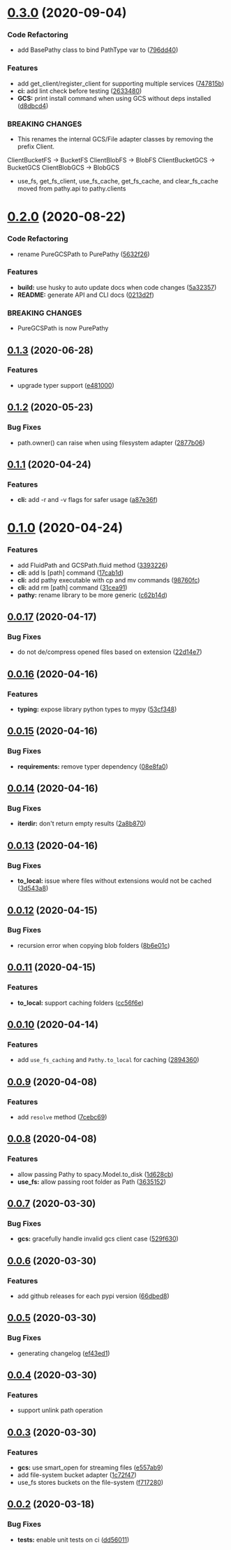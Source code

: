 # [0.3.0](https://github.com/justindujardin/pathy/compare/v0.2.0...v0.3.0) (2020-09-04)


### Code Refactoring

* add BasePathy class to bind PathType var to ([796dd40](https://github.com/justindujardin/pathy/commit/796dd407fca72c5297914e597f3221fdbcd9e95e))


### Features

* add get_client/register_client for supporting multiple services ([747815b](https://github.com/justindujardin/pathy/commit/747815b46e1e3cd61e6e69d04b52f5f5958ed373))
* **ci:** add lint check before testing ([2633480](https://github.com/justindujardin/pathy/commit/263348028fe5c217163632d9fd002cd7f5b5c77c))
* **GCS:** print install command when using GCS without deps installed ([d8dbcd4](https://github.com/justindujardin/pathy/commit/d8dbcd41d1e813090cad906c81df95880ae7289c))


### BREAKING CHANGES

* This renames the internal GCS/File adapter classes by removing the prefix Client.

ClientBucketFS -> BucketFS
ClientBlobFS -> BlobFS
ClientBucketGCS -> BucketGCS
ClientBlobGCS -> BlobGCS
* use_fs, get_fs_client, use_fs_cache, get_fs_cache, and clear_fs_cache moved from pathy.api to pathy.clients

# [0.2.0](https://github.com/justindujardin/pathy/compare/v0.1.3...v0.2.0) (2020-08-22)


### Code Refactoring

* rename PureGCSPath to PurePathy ([5632f26](https://github.com/justindujardin/pathy/commit/5632f264ed5d22b54b1c284ca1d79d2e248c5fd3))


### Features

* **build:** use husky to auto update docs when code changes ([5a32357](https://github.com/justindujardin/pathy/commit/5a32357db47f003fb3ebc6345d7fa4cee829fd99))
* **README:** generate API and CLI docs ([0213d2f](https://github.com/justindujardin/pathy/commit/0213d2f7028c08d40d863d1cc123e7d55ff1c89f))


### BREAKING CHANGES

* PureGCSPath is now PurePathy

## [0.1.3](https://github.com/justindujardin/pathy/compare/v0.1.2...v0.1.3) (2020-06-28)


### Features

* upgrade typer support ([e481000](https://github.com/justindujardin/pathy/commit/e4810004eff21a605626d30cd717983787a6a8c6))

## [0.1.2](https://github.com/justindujardin/pathy/compare/v0.1.1...v0.1.2) (2020-05-23)


### Bug Fixes

* path.owner() can raise when using filesystem adapter ([2877b06](https://github.com/justindujardin/pathy/commit/2877b06562e4bb1d4767e9c297e2aee2fc1284ad))

## [0.1.1](https://github.com/justindujardin/pathy/compare/v0.1.0...v0.1.1) (2020-04-24)


### Features

* **cli:** add -r and -v flags for safer usage ([a87e36f](https://github.com/justindujardin/pathy/commit/a87e36fbc13a705c1f7f9ed7909ff6c9fe8e494e))

# [0.1.0](https://github.com/justindujardin/pathy/compare/v0.0.17...v0.1.0) (2020-04-24)


### Features

* add FluidPath and GCSPath.fluid method ([3393226](https://github.com/justindujardin/pathy/commit/3393226bc7f390f696d109bfac5f44e59a8b5151))
* **cli:** add ls [path] command ([17cab1d](https://github.com/justindujardin/pathy/commit/17cab1d8b96d92ca79e18512ac7e8a42aa136066))
* **cli:** add pathy executable with cp and mv commands ([98760fc](https://github.com/justindujardin/pathy/commit/98760fcfc0cb62891b7f2aac81a74fef088fdf78))
* **cli:** add rm [path] command ([31cea91](https://github.com/justindujardin/pathy/commit/31cea9156d99d9d465569c20c566943d4238c5dd))
* **pathy:** rename library to be more generic ([c62b14d](https://github.com/justindujardin/pathy/commit/c62b14da2aba25024af647e29df09ee57a13f6bd))

## [0.0.17](https://github.com/justindujardin/pathy/compare/v0.0.16...v0.0.17) (2020-04-17)


### Bug Fixes

* do not de/compress opened files based on extension ([22d14e7](https://github.com/justindujardin/pathy/commit/22d14e7d4919f16ca54bf28e685c221f7c96f8d3))

## [0.0.16](https://github.com/justindujardin/pathy/compare/v0.0.15...v0.0.16) (2020-04-16)


### Features

* **typing:** expose library python types to mypy ([53cf348](https://github.com/justindujardin/pathy/commit/53cf34845399e1d31538dc02e462d7e02bcd32a6))

## [0.0.15](https://github.com/justindujardin/pathy/compare/v0.0.14...v0.0.15) (2020-04-16)


### Bug Fixes

* **requirements:** remove typer dependency ([08e8fa0](https://github.com/justindujardin/pathy/commit/08e8fa0baa186b710a6adf2205b0a51bbd39fe37))

## [0.0.14](https://github.com/justindujardin/pathy/compare/v0.0.13...v0.0.14) (2020-04-16)


### Bug Fixes

* **iterdir:** don't return empty results ([2a8b870](https://github.com/justindujardin/pathy/commit/2a8b870c2ca232431c65808050363e8faff60ba2))

## [0.0.13](https://github.com/justindujardin/pathy/compare/v0.0.12...v0.0.13) (2020-04-16)


### Bug Fixes

* **to_local:** issue where files without extensions would not be cached ([3d543a8](https://github.com/justindujardin/pathy/commit/3d543a88a81604d13f8e401422d59803d9bb3943))

## [0.0.12](https://github.com/justindujardin/pathy/compare/v0.0.11...v0.0.12) (2020-04-15)


### Bug Fixes

* recursion error when copying blob folders ([8b6e01c](https://github.com/justindujardin/pathy/commit/8b6e01c3e8c35a78deee60d45563b27b7a732e9a))

## [0.0.11](https://github.com/justindujardin/pathy/compare/v0.0.10...v0.0.11) (2020-04-15)


### Features

* **to_local:** support caching folders ([cc56f6e](https://github.com/justindujardin/pathy/commit/cc56f6eab21f850f0521013749589ad0736e261d))

## [0.0.10](https://github.com/justindujardin/pathy/compare/v0.0.9...v0.0.10) (2020-04-14)


### Features

* add `use_fs_caching` and `Pathy.to_local` for caching ([2894360](https://github.com/justindujardin/pathy/commit/2894360d48e3ac4b28ecb4627eb562f9e65b3c93))

## [0.0.9](https://github.com/justindujardin/pathy/compare/v0.0.8...v0.0.9) (2020-04-08)


### Features

* add `resolve` method ([7cebc69](https://github.com/justindujardin/pathy/commit/7cebc69bfc88b1a522defdce1637f5159c37def6))

## [0.0.8](https://github.com/justindujardin/pathy/compare/v0.0.7...v0.0.8) (2020-04-08)


### Features

* allow passing Pathy to spacy.Model.to_disk ([1d628cb](https://github.com/justindujardin/pathy/commit/1d628cb8c5056683590d9f2403f1482e2a310971))
* **use_fs:** allow passing root folder as Path ([3635152](https://github.com/justindujardin/pathy/commit/36351525bf84001ed4f9b0b7abf842f8e27ef1f0))

## [0.0.7](https://github.com/justindujardin/pathy/compare/v0.0.6...v0.0.7) (2020-03-30)


### Bug Fixes

* **gcs:** gracefully handle invalid gcs client case ([529f630](https://github.com/justindujardin/pathy/commit/529f63026abe1b11c3336febb152a030e28a85ef))

## [0.0.6](https://github.com/justindujardin/pathy/compare/v0.0.5...v0.0.6) (2020-03-30)


### Features

* add github releases for each pypi version ([66dbed8](https://github.com/justindujardin/pathy/commit/66dbed851346372ab84080f027113aba054452af))

## [0.0.5](https://github.com/justindujardin/pathy/compare/v0.0.4...v0.0.5) (2020-03-30)

### Bug Fixes

- generating changelog ([ef43ed1](https://github.com/justindujardin/pathy/commit/ef43ed11a140ed3cfaba2e7d72b7c01c7275c8d6))

## [0.0.4](https://github.com/justindujardin/pathy/compare/v0.0.3...v0.0.4) (2020-03-30)

### Features

- support unlink path operation

## [0.0.3](https://github.com/justindujardin/pathy/compare/v0.0.2...v0.0.3) (2020-03-30)

### Features

- **gcs:** use smart_open for streaming files ([e557ab9](https://github.com/justindujardin/pathy/pull/3/commits/e557ab9e3bc7c0edcb02333fe8ea6be760c152dc))
- add file-system bucket adapter ([1c72f47](https://github.com/justindujardin/pathy/pull/3/commits/1c72f475fde8de1c6cb3af23d63b793722fe82e2))
- use_fs stores buckets on the file-system ([f717280](https://github.com/justindujardin/pathy/pull/3/commits/f7172806d0ae3e408aafc12fe7526b9852ce8b36))

## [0.0.2](v0.0.1...v0.0.2) (2020-03-18)

### Bug Fixes

- **tests:** enable unit tests on ci ([dd56011](dd56011))
